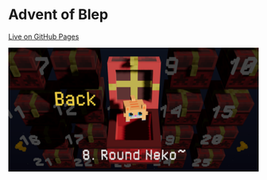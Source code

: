 # Advent of Blep

[Live on GitHub Pages](https://stefnotch.github.io/advent-of-blep/)

![Screenshot](screenshot.png)

